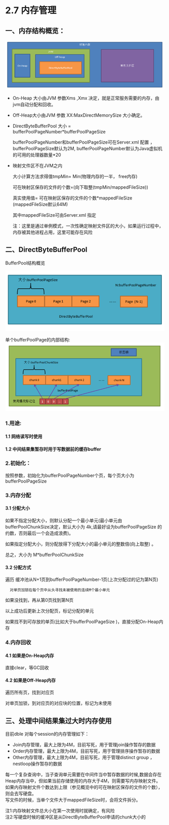 # 2.7 内存管理
## 一、内存结构概览：
![内存结构概览](pic/2.7_memory_structure.png)

* On-Heap 大小由JVM 参数Xms ,Xmx 决定，就是正常服务需要的内存，由jvm自动分配和回收。 

* Off-Heap大小由JVM 参数 XX:MaxDirectMemorySize 大小确定。 

* DirectByteBufferPool 大小 = bufferPoolPageNumber*bufferPoolPageSize

    bufferPoolPageNumber和bufferPoolPageSize可在Server.xml 配置 ，bufferPoolPageSize默认为2M, bufferPoolPageNumber默认为Java虚拟机的可用的处理器数量*20

* 映射文件区不在JVM之内

    大小计算方法求得值tmpMin= Min(物理内存的一半， free内存) 

    可在映射区保存的文件的个数=(向下取整(tmpMin/mappedFileSize))

    真实使用值= 可在映射区保存的文件的个数*mappedFileSize (mappedFileSize默认64M)

    其中mappedFileSize可由Server.xml 指定

    注：这里是通过单例模式，一次性确定映射文件区的大小，如果运行过程中，内存被其他进程占用，这里可能存在风险 

 

## 二、DirectByteBufferPool  
BufferPool结构概览

![BufferPool结构概览](pic/2.7_bufferpool_structure.png)

单个bufferPoolPage的内部结构:
![BufferPool结构概览](pic/2.7_bufferpage_structure.png)


### 1.用途:
#### 1.1 网络读写时使用 
#### 1.2 中间结果集暂存时用于写数据前的缓存buffer
### 2.初始化：
按照参数，初始化为bufferPoolPageNumber个页，每个页大小为bufferPoolPageSize

### 3.内存分配 
#### 3.1 分配大小 
如果不指定分配大小，则默认分配一个最小单元(最小单元由bufferPoolChunkSize决定，默认大小为 4k,请最好设为bufferPoolPageSize 的约数，否则最后一个会造成浪费)。 

如果指定分配大小，则分配放得下分配大小的最小单元的整数倍(向上取整)  。 

总之，大小为 M*bufferPoolChunkSize 

#### 3.2 分配方式
遍历 缓冲池从N+1页到bufferPoolPageNumber-1页(上次分配过的记为第N页)

	  对单页加锁在每个页中从头寻找未被使用的连续M个最小单元 

如果没找到，再从第0页找到第N页  

以上成功后更新上次分配页，标记分配的单元 

如果找不到可存放的单页(比如大于bufferPoolPageSize )，直接分配On-Heap内存 
 



 

### 4.内存回收 
#### 4.1 如果是On-Heap内存
直接clear，等GC回收

#### 4.2 如果是Off-Heap内存
遍历所有页，找到对应页

对单页加锁，到对应页的对应块的位置，标记为未使用 

## 三、处理中间结果集过大时内存使用  
 
目前dble 对每个session的内存管理如下：  
 
* Join内存管理，最大上限为4M，目前写死，用于管理join操作暂存的数据  
* Order内存管理，最大上限为4M，目前写死，用于管理排序操作暂存的数据  
* Other内存管理，最大上限为4M，目前写死，用于管理distinct group ，nestloop操作暂存的数据  


每一个复杂查询中，当子查询单元需要在中间件当中暂存数据的时候,数据会存在Heap内存当中，但如果当前存储使用的内存大于4M，则需要写内存映射文件。  
如果内存映射文件个数达到上限（参见概览中的可在映射区保存的文件的个数），则会去写硬盘。  
写文件的时候，当单个文件大于mappedFileSize时，会将文件拆分。  

注1:内存映射文件总大小在第一次使用时就确定，有风险  
注2:写硬盘时候的缓冲区是从DirectByteBufferPool申请的chunk大小的  
